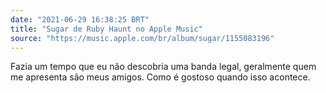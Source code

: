 ```yaml
---
date: "2021-06-29 16:38:25 BRT"
title: "‎Sugar de Ruby Haunt no Apple Music"
source: "https://music.apple.com/br/album/sugar/1155083196"
---
```


Fazia um tempo que eu não descobria uma banda legal, geralmente quem me apresenta são meus amigos. Como é gostoso quando isso acontece.